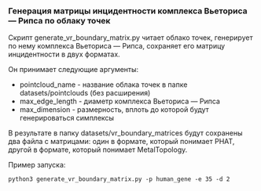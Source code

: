 ###  Генерация матрицы инцидентности комплекса Вьеториса — Рипса по облаку точек
Скрипт generate_vr_boundary_matrix.py читает облако точек,
генерирует по нему комплекса Вьеториса — Рипса, сохраняет его матрицу инцидентности в двух форматах.

Он принимает следующие аргументы:
- pointcloud_name - название облака точек в папке datasets/pointclouds (без расширения)
- max_edge_length - диаметр комплекса Вьеториса — Рипса
- max_dimension - размерность, вплоть до которой будут генерироваться симплексы 

В результате в папку datasets/vr_boundary_matrices будут сохранены два файла с матрицами: один в формате, который понимает PHAT, другой в формате, который понимает MetalTopology.

Пример запуска:
```
python3 generate_vr_boundary_matrix.py -p human_gene -e 35 -d 2
```
